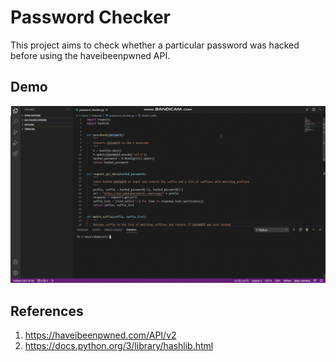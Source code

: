 # Password Checker

This project aims to check whether a particular password was hacked before using the haveibeenpwned API.

## Demo
![Password Checker](https://github.com/DebarshiChanda/password-checker/blob/master/Pass-Checker.gif)

## References
1. https://haveibeenpwned.com/API/v2
2. https://docs.python.org/3/library/hashlib.html
